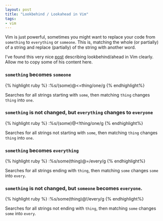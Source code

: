 ```yaml
---
layout: post
title: "Lookbehind / Lookahead in Vim"
tags:
- vim
---
```


Vim is just powerful, sometimes you might want to replace your code from `something` to `everything` or `someone`.
This is, matching the whole (or partially) of a string and replace (partially) of the string with another word.

I've found this very nice [post](http://www.inputoutput.io/lookbehind-lookahead-regex-in-vim/) describing
lookbehind/ahead in Vim clearly. Allow me to copy some of his content here.

### `something` becomes `someone`

{% highlight ruby %}
:%s/\(some\)\@<=thing/one/g
{% endhighlight%}

Searches for all strings starting with `some`, then matching `thing`
changes `thing` into `one`.

### `something` is not changed, but `everything` changes to `everyone`

{% highlight ruby %}
:%s/\(some\)\@<!thing/one/g
{% endhighlight%}

Searches for all strings not starting with `some`, then matching `thing`
changes `thing` into `one`.

### `something` becomes `everything`

{% highlight ruby %}
:%s/some\(thing\)\@=/every/g
{% endhighlight%}

Searches for all strings ending with `thing`, then matching `some`
changes `some` into `every`.

### `something` is not changed, but `someone` becomes `everyone`.

{% highlight ruby %}
:%s/some\(thing\)\@!/every/g
{% endhighlight%}

Searches for all strings not ending with `thing`, then matching `some`
changes `some` into `every`.
